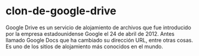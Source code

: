 # clon-de-google-drive
Google Drive es un servicio de alojamiento de archivos que fue introducido por la empresa estadounidense Google el 24 de abril de 2012. Antes llamado Google Docs que ha cambiado su dirección URL, entre otras cosas. Es uno de los sitios de alojamiento más conocidos en el mundo.
